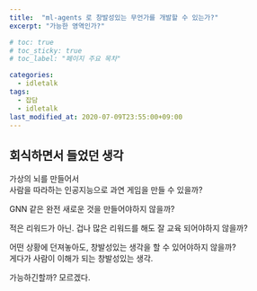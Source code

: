 ```yaml
---
title:  "ml-agents 로 창발성있는 무언가를 개발할 수 있는가?"
excerpt: "가능한 영역인가?"

# toc: true
# toc_sticky: true
# toc_label: "페이지 주요 목차"

categories:
  - idletalk
tags:
  - 잡담
  - idletalk
last_modified_at: 2020-07-09T23:55:00+09:00
---
```



## 회식하면서 들었던 생각
가상의 뇌를 만들어서  
사람을 따라하는 인공지능으로 과연 게임을 만들 수 있을까?

GNN 같은 완전 새로운 것을 만들어야하지 않을까?

적은 리워드가 아닌. 겁나 많은 리워드를 해도 잘 교육 되어야하지 않을까?

어떤 상황에 던져놓아도, 창발성있는 생각을 할 수 있어야하지 않을까?  
게다가 사람이 이해가 되는 창발성있는 생각.

가능하긴할까? 모르겠다.
